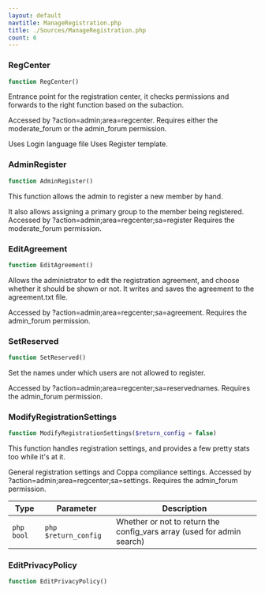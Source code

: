 ```yaml
---
layout: default
navtitle: ManageRegistration.php
title: ./Sources/ManageRegistration.php
count: 6
---
```


### RegCenter

```php
function RegCenter()
```
Entrance point for the registration center, it checks permissions and forwards
to the right function based on the subaction.

Accessed by ?action=admin;area=regcenter.
Requires either the moderate_forum or the admin_forum permission.

Uses Login language file
Uses Register template.

### AdminRegister

```php
function AdminRegister()
```
This function allows the admin to register a new member by hand.

It also allows assigning a primary group to the member being registered.
Accessed by ?action=admin;area=regcenter;sa=register
Requires the moderate_forum permission.

### EditAgreement

```php
function EditAgreement()
```
Allows the administrator to edit the registration agreement, and choose whether
it should be shown or not. It writes and saves the agreement to the agreement.txt
file.

Accessed by ?action=admin;area=regcenter;sa=agreement.
Requires the admin_forum permission.

### SetReserved

```php
function SetReserved()
```
Set the names under which users are not allowed to register.

Accessed by ?action=admin;area=regcenter;sa=reservednames.
Requires the admin_forum permission.

### ModifyRegistrationSettings

```php
function ModifyRegistrationSettings($return_config = false)
```
This function handles registration settings, and provides a few pretty stats too while it's at it.

General registration settings and Coppa compliance settings.
Accessed by ?action=admin;area=regcenter;sa=settings.
Requires the admin_forum permission.

Type|Parameter|Description
---|---|---
`php bool`|`php $return_config`|Whether or not to return the config_vars array (used for admin search)

### EditPrivacyPolicy

```php
function EditPrivacyPolicy()
```
